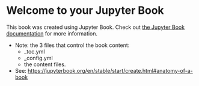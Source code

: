 # Welcome to your Jupyter Book

This book was created using Jupyter Book. Check out [the Jupyter Book documentation](https://jupyterbook.org) for more information.

- Note: the 3 files that control the book content:
	- _toc.yml
	- _config.yml
	- the content files.
- See: https://jupyterbook.org/en/stable/start/create.html#anatomy-of-a-book

```{tableofcontents}
```
